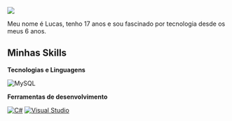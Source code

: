 ![](https://komarev.com/ghpvc/?username=sn0wkzy&color=006bed)
 
Meu nome é Lucas, tenho 17 anos e sou fascinado por tecnologia desde os meus 6 anos.
 
## Minhas Skills
 
**Tecnologias e Linguagens**
 


![MySQL](https://img.shields.io/badge/MySQL-00000F?style=for-the-badge&logo=mysql&logoColor=white)
 
**Ferramentas de desenvolvimento**

[![C#](https://custom-icon-badges.demolab.com/badge/C%23-%23239120.svg?logo=cshrp&logoColor=white)](#)
[![Visual Studio](https://custom-icon-badges.demolab.com/badge/Visual%20Studio-5C2D91.svg?&logo=visual-studio&logoColor=white)](#)
 
<br/>
